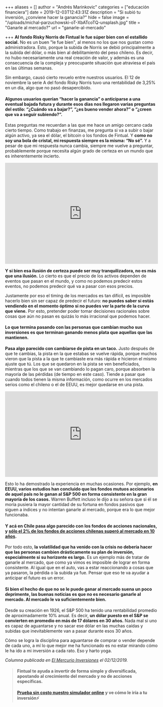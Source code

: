 +++
aliases = []
author = "Andrés Marinkovic"
categories = ["educación financiera"]
date = 2019-12-03T12:43:31Z
description = "Si subió tu inversión, ¿conviene hacer la ganancia?"
hide = false
image = "/uploads/michal-parzuchowski-oT-XbATcoTQ-unsplash.jpg"
title = "Ganarle al mercado?"
url = "ganarle-al-mercado"

+++
**Al fondo Risky Norris de Fintual le fue súper bien con el estallido social.** No es un buen "le fue bien", al menos no los que nos gustan como administradora. Esto, porque la subida de Norris se debió principalmente a la subida del dólar, o más bien al debilitamiento del peso chileno. Es decir, no hubo necesariamente una real creación de valor, y además es una consecuencia de la compleja y preocupante situación que atraviesa el país en las últimas semanas.

Sin embargo, causó cierto revuelo entre nuestros usuarios. El 12 de noviembre la serie A del fondo Risky Norris tuvo una rentabilidad de 3,25% en un día, algo que no pasó desapercibido.

#### Algunos usuarios querían “hacer la ganancia” o anticiparse a una eventual bajada futura y durante esos días nos llegaron varias preguntas del estilo: “¿Cuándo va a bajar?”, “¿es bueno vender ahora?” o “¿creen que va a seguir subiendo?”.

Estas preguntas me recuerdan a las que me hace un amigo cercano cada cierto tiempo. Como trabajo en finanzas, me pregunta si va a subir o bajar algún activo, ya sea el dólar, el bitcoin o los fondos de Fintual. Y **como no soy una bola de cristal, mi respuesta siempre es la misma: “No sé”.** Y a pesar de que mi respuesta nunca cambia, siempre me vuelve a preguntar, probablemente porque necesita algún grado de certeza en un mundo que es inherentemente incierto.

<div style="width:100%;height:0;padding-bottom:66%;position:relative;"><iframe src="https://giphy.com/embed/XPpeJv8nAsHyo" width="100%" height="100%" style="position:absolute" frameBorder="0" class="giphy-embed" allowFullScreen></iframe></div>

<p></p>

**Y si bien esa ilusión de certeza puede ser muy tranquilizadora, no es más que una ilusión.** Lo cierto es que el precio de los activos dependen de eventos que pasan en el mundo, y como no podemos predecir estos eventos, no podemos predecir qué va a pasar con esos precios.

Justamente por eso el timing de los mercados es tan difícil, es imposible hacerlo bien sin ser capaz de predecir el futuro: **no puedes saber si estás vendiendo en el momento óptimo si no puedes ver la parte de la curva que viene.** Por esto, pretender poder tomar decisiones racionales sobre cosas que aún no pasan es quizás lo más irracional que podemos hacer.

#### Lo que termina pasando con las personas que cambian mucho sus inversiones es que terminan ganando menos plata que aquellas que las mantienen.

**Pasa algo parecido con cambiarse de pista en un taco.** Justo después de que te cambias, la pista en la que estabas se vuelve rápida, porque muchos vieron que la pista a la que te cambiaste era más rápida e hicieron el mismo ajuste que tú. Los que se quedaron en la pista se ven beneficiados, mientras que los que se van cambiando lo pagan caro, porque absorben la mayoría de las pérdidas (de tiempo en este caso). Tiende a pasar que cuando todos tienen la misma información, como ocurre en los mercados serios como el chileno o el de EEUU, es mejor quedarse en una pista.

<div style="width:100%;height:0;padding-bottom:56%;position:relative;"><iframe src="https://giphy.com/embed/jSRrAzktx5yrC" width="100%" height="100%" style="position:absolute" frameBorder="0" class="giphy-embed" allowFullScreen></iframe></div>

<p></p>

Esto lo ha demostrado la experiencia en muchas ocasiones. Por ejemplo, **en EEUU, varios estudios han concluido que los fondos mutuos accionarios de aquel país no le ganan al S&P 500 en forma consistente en la gran mayoría de los casos.** Warren Buffett incluso le dijo a su señora que si él se moría pusiera la mayor cantidad de su fortuna en fondos pasivos que siguen a índices y no intentan ganarle al mercado, porque era lo que mejor funcionaba.

#### Y acá en Chile pasa algo parecido con los fondos de acciones nacionales, y [sólo el 2% de los fondos de acciones chilenas superó al mercado en 10 años](http://www.elmercurio.com/Inversiones/Noticias/Analisis/2019/11/28/El-98-de-los-fondos-de-activos-chilenos-no-supero-al-mercado-en-los-ultimos-10-anos.aspx).

Por todo esto, **la volatilidad que ha venido con la crisis no debería hacer que las personas cambien drásticamente su plan de inversión, especialmente si su horizonte es largo.** Es un ejemplo más de tratar de ganarle al mercado, que como ya vimos es imposible de lograr en forma consistente. Al igual que en el auto, vas a estar reaccionando a cosas que ya pasaron, la pérdida o la subida ya fue. Pensar que eso te va ayudar a anticipar el futuro es un error.

#### Si bien el hecho de que no se le puede ganar al mercado suena un poco deprimente, las buenas noticias es que no es necesario ganarle al mercado. Al mercado le va suficientemente bien.

Desde su creación en 1926, el S&P 500 ha tenido una rentabilidad promedio de aproximadamente 10% anual. Es decir, **un dólar puesto en el S&P se convierten en promedio en más de 17 dólares en 30 años.** Nada mal si uno es capaz de aguantarse y no sacar ese dólar en las muchas caídas y subidas que inevitablemente van a pasar durante esos 30 años.

Cómo se logra la disciplina para aguantarse de comprar o vender depende de cada uno, a mí lo que mejor me ha funcionado es no estar mirando cómo le ha ido a mi inversión a cada rato. Eso y harto yoga.

_Columna publicada en_ [_El Mercurio Inversiones_](http://www.elmercurio.com/Inversiones/Noticias/Columnas/2019/12/02/Ganarle-al-mercado.aspx) _el 02/12/2019._

> #### Fintual te ayuda a invertir de forma simple y diversificada, apostando al crecimiento del mercado y no de acciones específicas.
>
> #### [Prueba sin costo nuestro simulador online](https://fintual.cl/?utm_source=edu&utm_medium=edu&utm_campaign=conversion&utm_content=edu+ganarle+al+mercado-304) y ve cómo le iría a tu inversión⚡️

<p></p>